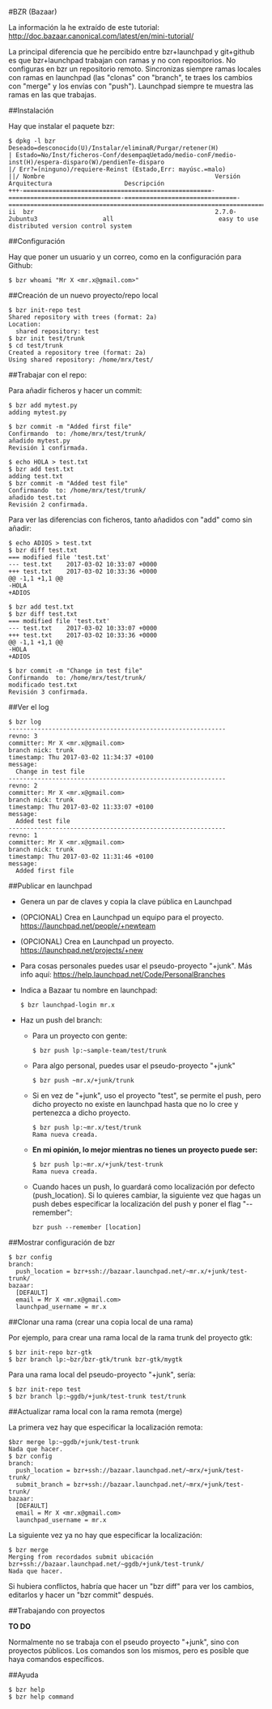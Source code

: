 #BZR (Bazaar)

La información la he extraído de este tutorial: http://doc.bazaar.canonical.com/latest/en/mini-tutorial/

La principal diferencia que he percibido entre bzr+launchpad y git+github es que bzr+launchpad trabajan con ramas y no con repositorios. No configuras en bzr un repositorio remoto. Sincronizas siempre ramas locales con ramas en launchpad (las "clonas" con "branch", te traes los cambios con "merge" y los envías con "push"). Launchpad siempre te muestra las ramas en las que trabajas.

##Instalación

Hay que instalar el paquete bzr:

```
$ dpkg -l bzr
Deseado=desconocido(U)/Instalar/eliminaR/Purgar/retener(H)
| Estado=No/Inst/ficheros-Conf/desempaqUetado/medio-conF/medio-inst(H)/espera-disparo(W)/pendienTe-disparo
|/ Err?=(ninguno)/requiere-Reinst (Estado,Err: mayúsc.=malo)
||/ Nombre                                               Versión                         Arquitectura                    Descripción
+++-====================================================-===============================-===============================-==============================================================================================================
ii  bzr                                                  2.7.0-2ubuntu3                  all                             easy to use distributed version control system
```

##Configuración

Hay que poner un usuario y un correo, como en la configuración para Github:

```
$ bzr whoami "Mr X <mr.x@gmail.com>"
```

##Creación de un nuevo proyecto/repo local

```
$ bzr init-repo test
Shared repository with trees (format: 2a)
Location:
  shared repository: test
$ bzr init test/trunk
$ cd test/trunk
Created a repository tree (format: 2a)
Using shared repository: /home/mrx/test/
```

##Trabajar con el repo:

Para añadir ficheros y hacer un commit:
```
$ bzr add mytest.py
adding mytest.py

$ bzr commit -m "Added first file"
Confirmando  to: /home/mrx/test/trunk/
añadido mytest.py
Revisión 1 confirmada.

$ echo HOLA > test.txt
$ bzr add test.txt
adding test.txt
$ bzr commit -m "Added test file"
Confirmando  to: /home/mrx/test/trunk/
añadido test.txt
Revisión 2 confirmada.
```

Para ver las diferencias con ficheros, tanto añadidos con "add" como sin añadir:
```
$ echo ADIOS > test.txt
$ bzr diff test.txt
=== modified file 'test.txt'
--- test.txt    2017-03-02 10:33:07 +0000
+++ test.txt    2017-03-02 10:33:36 +0000
@@ -1,1 +1,1 @@
-HOLA
+ADIOS

$ bzr add test.txt
$ bzr diff test.txt
=== modified file 'test.txt'
--- test.txt    2017-03-02 10:33:07 +0000
+++ test.txt    2017-03-02 10:33:36 +0000
@@ -1,1 +1,1 @@
-HOLA
+ADIOS

$ bzr commit -m "Change in test file"
Confirmando  to: /home/mrx/test/trunk/
modificado test.txt
Revisión 3 confirmada.
```

##Ver el log

```
$ bzr log
------------------------------------------------------------
revno: 3
committer: Mr X <mr.x@gmail.com>
branch nick: trunk
timestamp: Thu 2017-03-02 11:34:37 +0100
message:
  Change in test file
------------------------------------------------------------
revno: 2
committer: Mr X <mr.x@gmail.com>
branch nick: trunk
timestamp: Thu 2017-03-02 11:33:07 +0100
message:
  Added test file
------------------------------------------------------------
revno: 1
committer: Mr X <mr.x@gmail.com>
branch nick: trunk
timestamp: Thu 2017-03-02 11:31:46 +0100
message:
  Added first file
```

##Publicar en launchpad
* Genera un par de claves y copia la clave pública en Launchpad
* (OPCIONAL) Crea en Launchpad un equipo para el proyecto. https://launchpad.net/people/+newteam
* (OPCIONAL) Crea en Launchpad un proyecto. https://launchpad.net/projects/+new
* Para cosas personales puedes usar el pseudo-proyecto "+junk". Más info aquí: https://help.launchpad.net/Code/PersonalBranches
* Indica a Bazaar tu nombre en launchpad:

  ```
  $ bzr launchpad-login mr.x
  ```
* Haz un push del branch:
  * Para un proyecto con gente:
  
    ```
    $ bzr push lp:~sample-team/test/trunk
    ```
  * Para algo personal, puedes usar el pseudo-proyecto "+junk"
  
    ```
    $ bzr push ~mr.x/+junk/trunk
    ```
  * Si en vez de "+junk", uso el proyecto "test", se permite el push, pero dicho proyecto no existe en launchpad hasta que
  no lo cree y pertenezca a dicho proyecto.

    ```
    $ bzr push lp:~mr.x/test/trunk
    Rama nueva creada.
    ```
  * **En mi opinión, lo mejor mientras no tienes un proyecto puede ser:**
  
    ```
    $ bzr push lp:~mr.x/+junk/test-trunk
    Rama nueva creada.
    ```
  * Cuando haces un push, lo guardará como localización por defecto (push_location). Si lo quieres cambiar, la siguiente vez que hagas un push debes especificar la localización del push y poner el flag "--remember":

    ```
    bzr push --remember [location]
    ```

##Mostrar configuración de bzr

```
$ bzr config
branch:
  push_location = bzr+ssh://bazaar.launchpad.net/~mr.x/+junk/test-trunk/
bazaar:
  [DEFAULT]
  email = Mr X <mr.x@gmail.com>
  launchpad_username = mr.x
```

##Clonar una rama (crear una copia local de una rama)

Por ejemplo, para crear una rama local de la rama trunk del proyecto gtk:
```
$ bzr init-repo bzr-gtk
$ bzr branch lp:~bzr/bzr-gtk/trunk bzr-gtk/mygtk
```
Para una rama local del pseudo-proyecto "+junk", sería:
```
$ bzr init-repo test
$ bzr branch lp:~ggdb/+junk/test-trunk test/trunk
```

##Actualizar rama local con la rama remota (merge)

La primera vez hay que especificar la localización remota:
```
$bzr merge lp:~ggdb/+junk/test-trunk
Nada que hacer.
$ bzr config
branch:
  push_location = bzr+ssh://bazaar.launchpad.net/~mrx/+junk/test-trunk/
  submit_branch = bzr+ssh://bazaar.launchpad.net/~mrx/+junk/test-trunk/
bazaar:
  [DEFAULT]
  email = Mr X <mr.x@gmail.com>
  launchpad_username = mr.x
```

La siguiente vez ya no hay que especificar la localización:
```
$ bzr merge
Merging from recordados submit ubicación bzr+ssh://bazaar.launchpad.net/~ggdb/+junk/test-trunk/
Nada que hacer.
```

Si hubiera conflictos, habría que hacer un "bzr diff" para ver los cambios, editarlos y hacer un "bzr commit" después.

##Trabajando con proyectos

**TO DO**

Normalmente no se trabaja con el pseudo proyecto "+junk", sino con proyectos públicos. Los comandos son los mismos,
pero es posible que haya comandos específicos.

##Ayuda
```
$ bzr help
$ bzr help command
```
